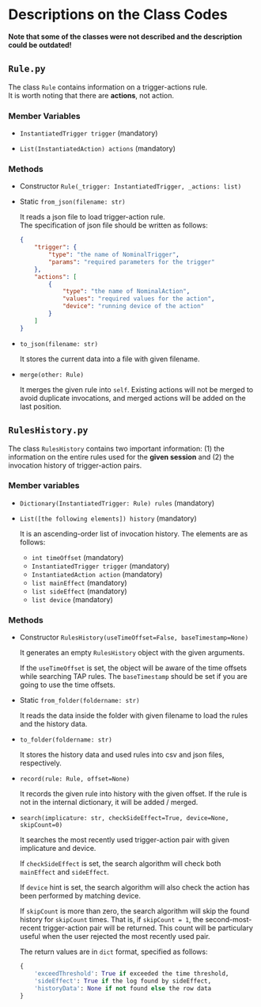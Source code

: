 # Descriptions on the Class Codes

**Note that some of the classes were not described and the description could be outdated!**

## `Rule.py`
The class `Rule` contains information on a trigger-actions rule.</br>
It is worth noting that there are **actions**, not action.

### Member Variables
- `InstantiatedTrigger trigger` (mandatory)

- `List(InstantiatedAction) actions` (mandatory)

### Methods
- Constructor `Rule(_trigger: InstantiatedTrigger, _actions: list)`

- Static `from_json(filename: str)`

    It reads a json file to load trigger-action rule.</br>
    The specification of json file should be written as follows:
    ```json
    {
        "trigger": {
            "type": "the name of NominalTrigger",
            "params": "required parameters for the trigger"
        },
        "actions": [
            {
                "type": "the name of NominalAction",
                "values": "required values for the action",
                "device": "running device of the action"
            }
        ]
    }
    ```

- `to_json(filename: str)`
    
    It stores the current data into a file with given filename.

- `merge(other: Rule)`

    It merges the given rule into `self`. Existing actions will not be merged to avoid duplicate invocations, and merged actions will be added on the last position.


## `RulesHistory.py`
The class `RulesHistory` contains two important information: (1) the information on the entire rules used for the **given session** and (2) the invocation history of trigger-action pairs.

### Member variables
- `Dictionary(InstantiatedTrigger: Rule) rules` (mandatory)

- `List([the following elements]) history` (mandatory)
    
    It is an ascending-order list of invocation history. The elements are as follows:
    
    - `int timeOffset` (mandatory)
    - `InstantiatedTrigger trigger` (mandatory)
    - `InstantiatedAction action` (mandatory)
    - `list mainEffect` (mandatory)
    - `list sideEffect` (mandatory)
    - `list device` (mandatory)

### Methods
- Constructor `RulesHistory(useTimeOffset=False, baseTimestamp=None)`

    It generates an empty `RulesHistory` object with the given arguments.

    If the `useTimeOffset` is set, the object will be aware of the time offsets while searching TAP rules. The `baseTimestamp` should be set if you are going to use the time offsets.

- Static `from_folder(foldername: str)`

    It reads the data inside the folder with given filename to load the rules and the history data.

- `to_folder(foldername: str)`

    It stores the history data and used rules into csv and json files, respectively.

- `record(rule: Rule, offset=None)`

    It records the given rule into history with the given offset. If the rule is not in the internal dictionary, it will be added / merged.

- `search(implicature: str, checkSideEffect=True, device=None, skipCount=0)`

    It searches the most recently used trigger-action pair with given implicature and device.

    If `checkSideEffect` is set, the search algorithm will check both `mainEffect` and `sideEffect`.

    If `device` hint is set, the search algorithm will also check the action has been performed by matching device.

    If `skipCount` is more than zero, the search algorithm will skip the found history for `skipCount` times. That is, if `skipCount = 1`, the second-most-recent trigger-action pair will be returned. This count will be particulary useful when the user rejected the most recently used pair.

    The return values are in `dict` format, specified as follows:
    ```python
    {
        'exceedThreshold': True if exceeded the time threshold,
        'sideEffect': True if the log found by sideEffect,
        'historyData': None if not found else the row data
    }
    ```